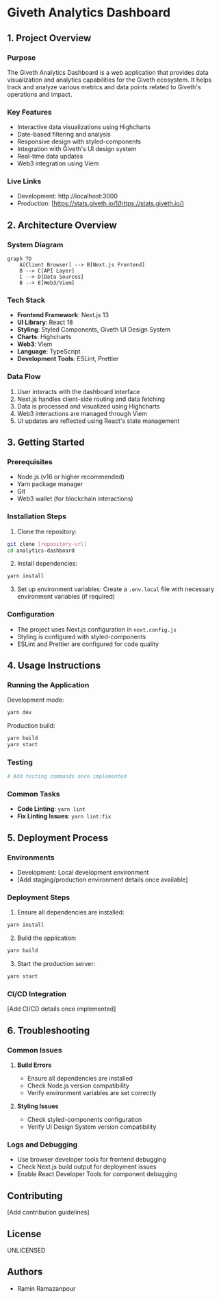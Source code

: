 # Giveth Analytics Dashboard

## 1. Project Overview

### Purpose

The Giveth Analytics Dashboard is a web application that provides data visualization and analytics capabilities for the Giveth ecosystem. It helps track and analyze various metrics and data points related to Giveth's operations and impact.

### Key Features

-   Interactive data visualizations using Highcharts
-   Date-based filtering and analysis
-   Responsive design with styled-components
-   Integration with Giveth's UI design system
-   Real-time data updates
-   Web3 integration using Viem

### Live Links

-   Development: http://localhost:3000
-   Production: [https://stats.giveth.io/](https://stats.giveth.io/)

## 2. Architecture Overview

### System Diagram

```mermaid
graph TD
    A[Client Browser] --> B[Next.js Frontend]
    B --> C[API Layer]
    C --> D[Data Sources]
    B --> E[Web3/Viem]
```

### Tech Stack

-   **Frontend Framework**: Next.js 13
-   **UI Library**: React 18
-   **Styling**: Styled Components, Giveth UI Design System
-   **Charts**: Highcharts
-   **Web3**: Viem
-   **Language**: TypeScript
-   **Development Tools**: ESLint, Prettier

### Data Flow

1. User interacts with the dashboard interface
2. Next.js handles client-side routing and data fetching
3. Data is processed and visualized using Highcharts
4. Web3 interactions are managed through Viem
5. UI updates are reflected using React's state management

## 3. Getting Started

### Prerequisites

-   Node.js (v16 or higher recommended)
-   Yarn package manager
-   Git
-   Web3 wallet (for blockchain interactions)

### Installation Steps

1. Clone the repository:

```bash
git clone [repository-url]
cd analytics-dashboard
```

2. Install dependencies:

```bash
yarn install
```

3. Set up environment variables:
   Create a `.env.local` file with necessary environment variables (if required)

### Configuration

-   The project uses Next.js configuration in `next.config.js`
-   Styling is configured with styled-components
-   ESLint and Prettier are configured for code quality

## 4. Usage Instructions

### Running the Application

Development mode:

```bash
yarn dev
```

Production build:

```bash
yarn build
yarn start
```

### Testing

```bash
# Add testing commands once implemented
```

### Common Tasks

-   **Code Linting**: `yarn lint`
-   **Fix Linting Issues**: `yarn lint:fix`

## 5. Deployment Process

### Environments

-   Development: Local development environment
-   [Add staging/production environment details once available]

### Deployment Steps

1. Ensure all dependencies are installed:

```bash
yarn install
```

2. Build the application:

```bash
yarn build
```

3. Start the production server:

```bash
yarn start
```

### CI/CD Integration

[Add CI/CD details once implemented]

## 6. Troubleshooting

### Common Issues

1. **Build Errors**

    - Ensure all dependencies are installed
    - Check Node.js version compatibility
    - Verify environment variables are set correctly

2. **Styling Issues**
    - Check styled-components configuration
    - Verify UI Design System version compatibility

### Logs and Debugging

-   Use browser developer tools for frontend debugging
-   Check Next.js build output for deployment issues
-   Enable React Developer Tools for component debugging

## Contributing

[Add contribution guidelines]

## License

UNLICENSED

## Authors

-   Ramin Ramazanpour
